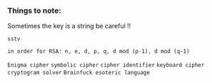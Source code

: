 ### Things to note:

Sometimes the key is a string be careful !!

`sstv`

`in order for RSA: n, e, d, p, q, d mod (p-1), d mod (q-1)`

`Enigma cipher`
`symbolic cipher`
`cipher identifier`
`keyboard cipher`
`cryptogram solver`
`Brainfuck esoteric language`
